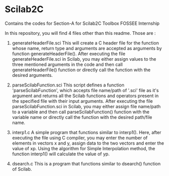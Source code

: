 # Scilab2C
Contains the codes for Section-A for Scilab2C Toolbox FOSSEE Internship

In this repository, you will find 4 files other than this readme. Those are :

1. generateHeaderFile.sci
This will create a C header file for the function whose name, return type and arguments are accepted as arguments by function generateHeaderFile(). 
After executing the file generateHeaderFile.sci in Scilab, you may either assign values to the three mentioned arguments in the code and then call generateHeaderFile() function or directly call the function with the desired arguments.

2. parseScilabFunction.sci
This script defines a function 'parseScilabFunction', which accepts file name/path of '.sci' file as it's argument and returns all the Scilab functions and operators present in the specified file with their input arguments.
After executing the file parseScilabFunction.sci in Scilab, you may either assign file name/path to a variable and then call parseScilabFunction() function with the variable name or directly call the function with the desired path/file name.

3. interp1.c
A simple program that functions similar to interp1(). Here, after executing the file using C compiler, you may enter the number of elements in vectors x and y, assign data to the two vectors and enter the value of xp. Using the algorithm for Simple Interpolation method, the function interp1() will calculate the value of yp.

4. dsearch.c
This is a program that functions similar to dsearch() function of Scilab.
